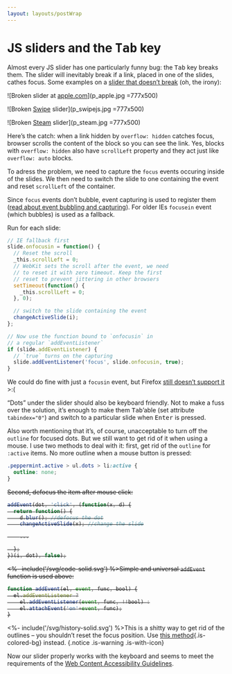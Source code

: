```yaml
---
layout: layouts/postWrap
---
```


<link rel="stylesheet" href="/css/peppermint.suggested.css">

<div class="text">

# JS sliders and the <kbd>Tab</kbd> key

Almost every JS slider has one particularly funny bug: the <kbd>Tab</kbd> key breaks them. The slider will inevitably break if a link, placed in one of the slides, cathes focus. Some examples on a [slider that doesn’t break](/en/Peppermint_touch_slider/) (oh, the irony):

</div>

<div class="demo is-fullwidth is-light is-small-padding">
  <div class="text peppermint js-peppermint">

![Broken slider at [apple.com](https://apple.com)](p_apple.jpg =777x500)

![Broken [Swipe](http://swipejs.com) slider](p_swipejs.jpg =777x500)

![Broken [Steam](https://store.steampowered.com) slider](p_steam.jpg =777x500)

  </div>
  <div class="js-dots">
  </div>
</div>

<script src="/js/peppermint.min.js"></script>

<script>
  Peppermint(document.querySelector('.js-peppermint'), {
    dots: true,
    slideshow: true,
    slideshowInterval: 7000,
    stopSlideshowAfterInteraction: true,
    dotsContainer: document.querySelector('.js-dots')
  });
</script>

<div class="text">

Here’s the catch: when a link hidden by `overflow: hidden` catches focus, browser scrolls the content of the block so you can see the link. Yes, blocks with `overflow: hidden` also have `scrollLeft` property and they act just like `overflow: auto` blocks.

To adress the problem, we need to capture the `focus` events occuring inside of the slides. We then need to switch the slide to one containing the event and reset `scrollLeft` of the container.

Since `focus` events don’t bubble, event capturing is used to register them ([read about event bubbling and capturing](http://www.quirksmode.org/js/events_order.html)). For older IEs `focusein` event (which bubbles) is used as a fallback.

Run for each slide:

```js
// IE fallback first
slide.onfocusin = function() {
  // Reset the scroll
  _this.scrollLeft = 0;
  // WebKit sets the scroll after the event, we need
  // to reset it with zero timeout. Keep the first
  // reset to prevent jittering in other browsers
  setTimeout(function() {
    _this.scrollLeft = 0;
  }, 0);

  // switch to the slide containing the event
  changeActiveSlide(i);
};

// Now use the function bound to `onfocusin` in
// a regular `addEventListener`
if (slide.addEventListener) {
  // `true` turns on the capturing
  slide.addEventListener('focus', slide.onfocusin, true);
}
```

We could do fine with just a `focusin` event, but Firefox [still doesn’t support it](https://bugzilla.mozilla.org/show_bug.cgi?id=687787) >:(

“Dots” under the slider should also be keyboard friendly. Not to make a fuss over the solution, it’s enough to make them <kbd>Tab</kbd>&rsquo;able (set attribute `tabindex="0"`) and switch to a particular slide when <kbd>Enter</kbd> is pressed.

Also worth mentioning that it’s, of course, unacceptable to turn off the `outline` for focused dots. But we still want to get rid of it when using a mouse. I use two methods to deal with it: first, get rid of the `outline` for `:active` items. No more outline when a mouse button is pressed:

```css
.peppermint.active > ul.dots > li:active {
  outline: none;
}
```

<del class="deleted-block">

Second, defocus the item after mouse click:

```js
addEvent(dot, 'click', (function(x, d) {
  return function() {
    d.blur(); //defocus the dot
    changeActiveSlide(x); //change the slide

    ...

  };
})(i, dot), false);
```

<div class="text-container notice is-with-big-icon font-size is-smaller block is-mb">

<%- include('/svg/code-solid.svg') %>Simple and universal `addEvent` function is used above:

```js
function addEvent(el, event, func, bool) {
  el.addEventListener ?
    el.addEventListener(event, func, !!bool) :
    el.attachEvent('on'+event, func);
}
```

</div>
</del>

<%- include('/svg/history-solid.svg') %>This is a shitty way to get rid of the outlines – you shouldn’t reset the focus position. Use [this method](https://github.com/wilddeer/focus-fix){.is-colored-bg} instead.
{.notice .is-warning .is-with-icon}

Now our slider properly works with the keyboard and seems to meet the requirements of the [Web Content Accessibility Guidelines](http://www.w3.org/TR/WCAG20/).

</div>
